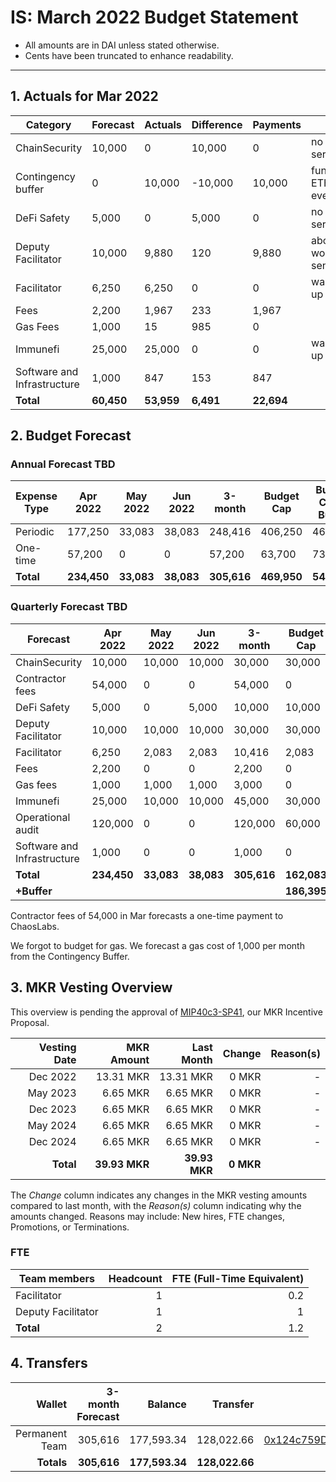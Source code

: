 # IS: March 2022 Budget Statement

* All amounts are in DAI unless stated otherwise.
* Cents have been truncated to enhance readability.

---

## 1. Actuals for Mar 2022

|Category                   |Forecast|Actuals|Difference|Payments|Why                                    |
|---------------------------|--------|-------|----------|--------|---------------------------------------|
|ChainSecurity              |10,000  |0      |10,000    |0       |no use of service                      |
|Contingency buffer         |0       |10,000 |\-10,000  |10,000  |fund ETHAmsterdam event                |
|DeFi Safety                |5,000   |0      |5,000     |0       |no use of service                      |
|Deputy Facilitator         |10,000  |9,880  |120       |9,880   |about $120 worth of ETH sent by mistake|
|Facilitator                |6,250   |6,250  |0         |0       |wallet not set up                      |
|Fees                       |2,200   |1,967  |233       |1,967   |                                       |
|Gas Fees                   |1,000   |15     |985       |0       |                                       |
|Immunefi                   |25,000  |25,000 |0         |0       |wallet not set up                      |
|Software and Infrastructure|1,000   |847    |153       |847     |                                       |
|**Total**                      |**60,450**  |**53,959** |**6,491**     |**22,694**  |                                       |

## 2. Budget Forecast

### Annual Forecast TBD

|Expense Type|Apr 2022|May 2022|Jun 2022|3-month|Budget Cap|Budget Cap + Buffer|
|------------|--------|--------|--------|-------|----------|-------------------|
|Periodic    |177,250 |33,083  |38,083  |248,416|406,250   |467,188            |
|One-time    |57,200  |0       |0       |57,200 |63,700    |73,255             |
|**Total**       |**234,450** |**33,083**  |**38,083**  |**305,616**|**469,950**   |**540,443**           |

### Quarterly Forecast TBD

|Forecast                   |Apr 2022|May 2022|Jun 2022|3-month|Budget Cap|
|---------------------------|--------|--------|--------|-------|----------|
|ChainSecurity              |10,000  |10,000  |10,000  |30,000 |30,000    |
|Contractor fees            |54,000  |0       |0       |54,000 |0         |
|DeFi Safety                |5,000   |0       |5,000   |10,000 |10,000    |
|Deputy Facilitator         |10,000  |10,000  |10,000  |30,000 |30,000    |
|Facilitator                |6,250   |2,083   |2,083   |10,416 |2,083     |
|Fees                       |2,200   |0       |0       |2,200  |0         |
|Gas fees                   |1,000   |1,000   |1,000   |3,000  |0         |
|Immunefi                   |25,000  |10,000  |10,000  |45,000 |30,000    |
|Operational audit          |120,000 |0       |0       |120,000|60,000    |
|Software and Infrastructure|1,000   |0       |0       |1,000  |0         |
|**Total**                      |**234,450** |**33,083**  |**38,083**  |**305,616**|**162,083**   |
|**+Buffer**                    |        |        |        |       |**186,395**   |

Contractor fees of 54,000 in Mar forecasts a one-time payment to
ChaosLabs.

We forgot to budget for gas. We forecast a gas cost of 1,000 per month
from the Contingency Buffer.

## 3. MKR Vesting Overview

This overview is pending the approval of [MIP40c3-SP41](https://forum.makerdao.com/t/mip40c3-sp41-immunefi-security-core-unit-mkr-budget-is-001/10814), our MKR Incentive Proposal.
 
|  Vesting Date  |       MKR Amount | Last Month |        Change |      Reason(s) |
|---------------:|-----------------:|-----------:|--------------:|---------------:|
|  Dec 2022        |      13.31 MKR |  13.31 MKR |   0 MKR |      -  |
|  May 2023        |       6.65 MKR |   6.65 MKR |   0 MKR |      - |
|  Dec 2023        |       6.65 MKR |   6.65 MKR |   0 MKR |      - |
|  May 2024        |       6.65 MKR |   6.65 MKR |   0 MKR |      - |
|  Dec 2024        |       6.65 MKR |   6.65 MKR |   0 MKR |      - |
|  **Total**       | **39.93 MKR**  |**39.93 MKR**| **0 MKR** |           |

The *Change* column indicates any changes in the MKR vesting amounts compared to last month, with the *Reason(s)* column indicating why the amounts changed. Reasons may include: New hires, FTE changes, Promotions, or Terminations.

### FTE

| Team members              |Headcount|FTE (Full-Time Equivalent)|
|---------------------------|--------:|-------------------------:|
| Facilitator               |1        |0.2                       |
| Deputy Facilitator        |1        |1                         |
| **Total**                 |2        |1.2                       |

## 4. Transfers

|  Wallet | 3-month Forecast    | Balance |      Transfer |                Multi-sig Address |
|--------:|---------------------:|-------:|--------------:|---------------------------------:|
| Permanent Team | 305,616     | 177,593.34      | 128,022.66 | [0x124c759D1084E67B19a206ab85c4527Fab26c342](https://gnosis-safe.io/app/#/safes/0x124c759D1084E67B19a206ab85c4527Fab26c342) |
| **Totals**     | **305,616** | **177,593.34**  | **128,022.66** | |
